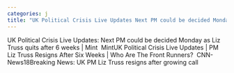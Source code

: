 ```yaml
---
categories: j
title: "UK Political Crisis Live Updates Next PM could be decided Monday as Liz Truss quits after 6 weeks  Mint  Mint"
---
```

UK Political Crisis Live Updates: Next PM could be decided Monday as Liz Truss quits after 6 weeks | Mint&nbsp;&nbsp;MintUK Political Crisis Live Updates | PM Liz Truss Resigns After Six Weeks | Who Are The Front Runners?&nbsp;&nbsp;CNN-News18Breaking News: UK PM Liz Truss resigns after growing call
